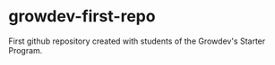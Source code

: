 # growdev-first-repo
First github repository created with students of the Growdev's Starter Program.
